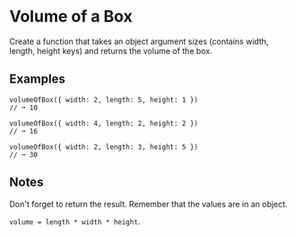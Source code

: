 # Volume of a Box

Create a function that takes an object argument sizes (contains width, length, height keys) and returns the volume of the box.

## Examples

```
volumeOfBox({ width: 2, length: 5, height: 1 })
// ➞ 10

volumeOfBox({ width: 4, length: 2, height: 2 })
// ➞ 16

volumeOfBox({ width: 2, length: 3, height: 5 })
// ➞ 30
```

## Notes

Don't forget to return the result.
Remember that the values are in an object.

`volume = length * width * height`.
